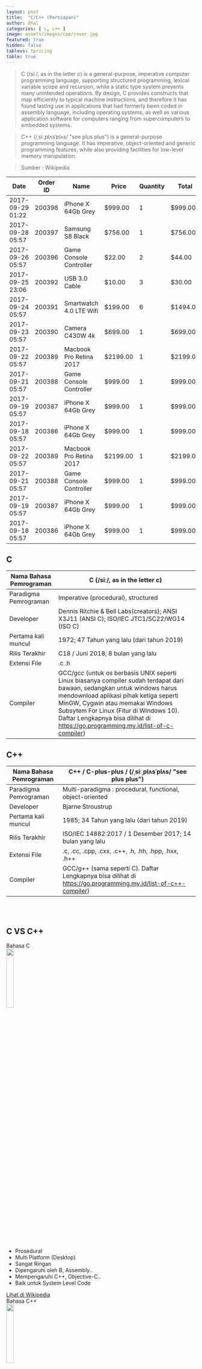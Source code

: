 ```yaml
---
layout: post
title:  "C/C++ (Persiapan)"
author: dhal
categories: [ c, c++ ]
image: assets/images/cpp/cover.jpg
featured: true
hidden: false
tablevs: tpricing
table: true
---
```


>C (/siː/, as in the letter c) is a general-purpose, imperative computer programming language, supporting structured programming, lexical variable scope and recursion, while a static type system prevents many unintended operations. By design, C provides constructs that map efficiently to typical machine instructions, and therefore it has found lasting use in applications that had formerly been coded in assembly language, including operating systems, as well as various application software for computers ranging from supercomputers to embedded systems.

>C++ (/ˌsiːˌplʌsˈplʌs/ "see plus plus") is a general-purpose programming language. It has imperative, object-oriented and generic programming features, while also providing facilities for low-level memory manipulation.

>Sumber : Wikipedia


<div class="container">
	<div class="row">
		<div class="md-12">
			<div class="wrap-table100">
				<div class="table100">
					<table>
						<thead>
							<tr class="table100-head">
								<th class="column1">Date</th>
								<th class="column2">Order ID</th>
								<th class="column3">Name</th>
								<th class="column4">Price</th>
								<th class="column5">Quantity</th>
								<th class="column6">Total</th>
							</tr>
						</thead>
						<tbody>
								<tr>
									<td class="column1">2017-09-29 01:22</td>
									<td class="column2">200398</td>
									<td class="column3">iPhone X 64Gb Grey</td>
									<td class="column4">$999.00</td>
									<td class="column5">1</td>
									<td class="column6">$999.00</td>
								</tr>
								<tr>
									<td class="column1">2017-09-28 05:57</td>
									<td class="column2">200397</td>
									<td class="column3">Samsung S8 Black</td>
									<td class="column4">$756.00</td>
									<td class="column5">1</td>
									<td class="column6">$756.00</td>
								</tr>
								<tr>
									<td class="column1">2017-09-26 05:57</td>
									<td class="column2">200396</td>
									<td class="column3">Game Console Controller</td>
									<td class="column4">$22.00</td>
									<td class="column5">2</td>
									<td class="column6">$44.00</td>
								</tr>
								<tr>
									<td class="column1">2017-09-25 23:06</td>
									<td class="column2">200392</td>
									<td class="column3">USB 3.0 Cable</td>
									<td class="column4">$10.00</td>
									<td class="column5">3</td>
									<td class="column6">$30.00</td>
								</tr>
								<tr>
									<td class="column1">2017-09-24 05:57</td>
									<td class="column2">200391</td>
									<td class="column3">Smartwatch 4.0 LTE Wifi</td>
									<td class="column4">$199.00</td>
									<td class="column5">6</td>
									<td class="column6">$1494.00</td>
								</tr>
								<tr>
									<td class="column1">2017-09-23 05:57</td>
									<td class="column2">200390</td>
									<td class="column3">Camera C430W 4k</td>
									<td class="column4">$699.00</td>
									<td class="column5">1</td>
									<td class="column6">$699.00</td>
								</tr>
								<tr>
									<td class="column1">2017-09-22 05:57</td>
									<td class="column2">200389</td>
									<td class="column3">Macbook Pro Retina 2017</td>
									<td class="column4">$2199.00</td>
									<td class="column5">1</td>
									<td class="column6">$2199.00</td>
								</tr>
								<tr>
									<td class="column1">2017-09-21 05:57</td>
									<td class="column2">200388</td>
									<td class="column3">Game Console Controller</td>
									<td class="column4">$999.00</td>
									<td class="column5">1</td>
									<td class="column6">$999.00</td>
								</tr>
								<tr>
									<td class="column1">2017-09-19 05:57</td>
									<td class="column2">200387</td>
									<td class="column3">iPhone X 64Gb Grey</td>
									<td class="column4">$999.00</td>
									<td class="column5">1</td>
									<td class="column6">$999.00</td>
								</tr>
								<tr>
									<td class="column1">2017-09-18 05:57</td>
									<td class="column2">200386</td>
									<td class="column3">iPhone X 64Gb Grey</td>
									<td class="column4">$999.00</td>
									<td class="column5">1</td>
									<td class="column6">$999.00</td>
								</tr>
								<tr>
									<td class="column1">2017-09-22 05:57</td>
									<td class="column2">200389</td>
									<td class="column3">Macbook Pro Retina 2017</td>
									<td class="column4">$2199.00</td>
									<td class="column5">1</td>
									<td class="column6">$2199.00</td>
								</tr>
								<tr>
									<td class="column1">2017-09-21 05:57</td>
									<td class="column2">200388</td>
									<td class="column3">Game Console Controller</td>
									<td class="column4">$999.00</td>
									<td class="column5">1</td>
									<td class="column6">$999.00</td>
								</tr>
								<tr>
									<td class="column1">2017-09-19 05:57</td>
									<td class="column2">200387</td>
									<td class="column3">iPhone X 64Gb Grey</td>
									<td class="column4">$999.00</td>
									<td class="column5">1</td>
									<td class="column6">$999.00</td>
								</tr>
								<tr>
									<td class="column1">2017-09-18 05:57</td>
									<td class="column2">200386</td>
									<td class="column3">iPhone X 64Gb Grey</td>
									<td class="column4">$999.00</td>
									<td class="column5">1</td>
									<td class="column6">$999.00</td>
								</tr>
						</tbody>
					</table>
				</div>
			</div>
		</div>
	</div>
</div>



## C

| Nama Bahasa Pemrograman | C (/siː/, as in the letter c)                                                                                                                                                                                                                                                                                                       |
|-------------------------|-------------------------------------------------------------------------------------------------------------------------------------------------------------------------------------------------------------------------------------------------------------------------------------------------------------------------------------|
| Paradigma Pemrograman   | Imperative (procedural), structured                                                                                                                                                                                                                                                                                                 |
| Developer               | Dennis Ritchie & Bell Labs(creators); ANSI X3J11 (ANSI C); ISO/IEC JTC1/SC22/WG14 (ISO C)                                                                                                                                                                                                                                           |
| Pertama kali muncul     | 1972; 47 Tahun yang lalu (dari tahun 2019)                                                                                                                                                                                                                                                                                          |
| Rilis Terakhir          | C18 / Juni 2018; 8 bulan yang lalu                                                                                                                                                                                                                                                                                                  |
| Extensi File            | .c .h                                                                                                                                                                                                                                                                                                                               |
| Compiler                | GCC/gcc (untuk os berbasis UNIX seperti Linux biasanya compiler sudah terdapat dari bawaan, sedangkan untuk windows harus mendownload aplikasi pihak ketiga seperti MinGW, Cygwin atau memakai Windows Subsytem For Linux (Fitur di Windows 10). Daftar Lengkapnya bisa dilihat di https://go.programming.my.id/list-of-c-compiler) |

## C++

| Nama Bahasa Pemrograman | C++ / C-plus-plus / (/ˌsiːˌplʌsˈplʌs/ "see plus plus")                                                         |
|-------------------------|----------------------------------------------------------------------------------------------------------------|
| Paradigma Pemrograman   | Multi-paradigma : procedural, functional, object-oriented                                                      |
| Developer               | Bjarne Stroustrup                                                                                              |
| Pertama kali muncul     | 1985; 34 Tahun yang lalu (dari tahun 2019)                                                                     |
| Rilis Terakhir          | ISO/IEC 14882:2017 / 1 Desember 2017; 14 bulan yang lalu                                                       |
| Extensi File            | .c, .cc, .cpp, .cxx, .c++, .h, .hh, .hpp, .hxx, .h++                                                           |
| Compiler                | GCC/g++ (sama seperti C). Daftar Lengkapnya bisa dilihat di https://go.programming.my.id/list-of-c++-compiler) |

<br/><br/>
<div id="generic_price_table">   
<section>
        <div class="container">
            <div class="row">
                <div class="col-md-12">
                    <!--PRICE HEADING START-->
                    <div class="price-heading clearfix">
                        <h1>C VS C++</h1>
                    </div>
                    <!--//PRICE HEADING END-->
                </div>
            </div>
        </div>
        <div class="container">
            <div class="row">
                <div class="col-md-6">
                    <div class="generic_content clearfix">
                        <div class="generic_head_price clearfix">
                            <div class="generic_head_content clearfix">
                                <div class="head_bg"></div>
                                <div class="head">
                                    <span>Bahasa C</span>
                                </div>
                            </div>
                            <div class="generic_price_tag clearfix">	
                                <span class="price">
                                    <img src="https://programming.my.id/assets/images/cpp/c-logo.png" width="20%" draggable="false"/>
                                </span>
                            </div>
                        </div>                          
                        <div class="generic_feature_list">
                        	<ul>
                            	<li><span>Prosedural</span></li>
                                <li><span>Multi Platform</span> (Desktop)</li>
                                <li>Sangat <span>Ringan</span></li>
                                <li>Dipengaruhi oleh <span>B, Assembly..</span></li>
                                <li>Mempengaruhi <span>C++, Objective-C..</span></li>
                                <li>Baik untuk <span>System Level Code</span></li>
                            </ul>
                        </div>
                        <div class="generic_price_btn clearfix">
                        	<a class="" href="https://go.programming.my.id/c-wiki" target="_blank">Lihat di Wikipedia</a>
                        </div>
                    </div>
                </div>
                <div class="col-md-6">
                    <div class="generic_content active clearfix">
                        <div class="generic_head_price clearfix">
                            <div class="generic_head_content clearfix">
                                <div class="head_bg"></div>
                                <div class="head">
                                    <span>Bahasa C++</span>
                                </div>
                            </div>
                            <div class="generic_price_tag clearfix">	
                                <span class="price">
                                    <img src="https://programming.my.id/assets/images/cpp/cpp-logo.png" width="20%" draggable="false"/>
                                </span>
                            </div>
                        </div>                            
                        <div class="generic_feature_list">
                        	<ul>
                            	<li>Mendukung <span>OOP</span></li>
                                <li><span>Multi Platform</span> (Desktop)</li>
                                <li><span>Ringan</span></li>
                                <li>Dipengaruhi oleh <span>C, Simula, CLU..</span></li>
                                <li>Mempengaruhi <span>C#, Java, D..</span></li>
                                <li>Baik untuk <span>Drivers, Networking, dll</span></li>
                            </ul>
                        </div>
                        <div class="generic_price_btn clearfix">
                        	<a class="" href="https://go.programming.my.id/cpp-wiki" target="_blank">Lihat di Wikipedia</a>
                        </div>
                    </div>
                </div>
            </div>	
        </div>
    </section>
</div>

<br/><br/>

## Compiler / IDE

